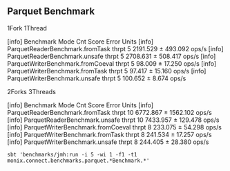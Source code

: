 

## Parquet Benchmark

1Fork 1Thread

[info] Benchmark                           Mode  Cnt     Score     Error  Units
[info] ParquetReaderBenchmark.fromTask    thrpt    5  2191.529 ± 493.092  ops/s
[info] ParquetReaderBenchmark.unsafe      thrpt    5  2708.631 ± 508.417  ops/s
[info] ParquetWriterBenchmark.fromCoeval  thrpt    5    98.009 ±  17.250  ops/s
[info] ParquetWriterBenchmark.fromTask    thrpt    5    97.417 ±  15.160  ops/s
[info] ParquetWriterBenchmark.unsafe      thrpt    5   100.652 ±   8.674  ops/s

2Forks 3Threads

[info] Benchmark                           Mode  Cnt     Score      Error  Units
[info] ParquetReaderBenchmark.fromTask    thrpt   10  6772.867 ± 1562.102  ops/s
[info] ParquetReaderBenchmark.unsafe      thrpt   10  7433.957 ±  129.478  ops/s
[info] ParquetWriterBenchmark.fromCoeval  thrpt    8   233.075 ±   54.298  ops/s
[info] ParquetWriterBenchmark.fromTask    thrpt    8   241.534 ±   17.257  ops/s
[info] ParquetWriterBenchmark.unsafe      thrpt    8   244.405 ±   28.380  ops/s

```
sbt 'benchmarks/jmh:run -i 5 -wi 1 -f1 -t1 monix.connect.benchmarks.parquet.*Benchmark.*'
```